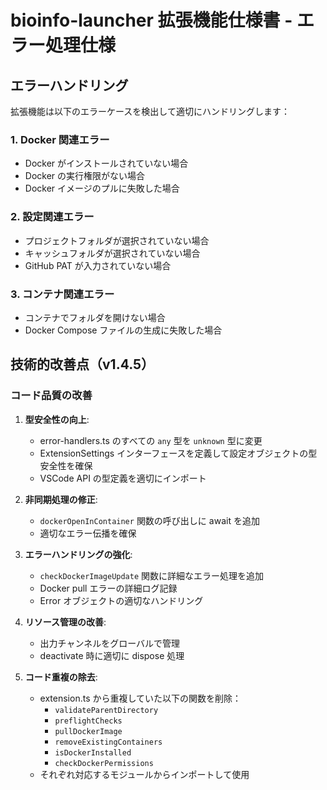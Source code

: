 # bioinfo-launcher 拡張機能仕様書 - エラー処理仕様

## エラーハンドリング

拡張機能は以下のエラーケースを検出して適切にハンドリングします：

### 1. Docker 関連エラー

- Docker がインストールされていない場合
- Docker の実行権限がない場合
- Docker イメージのプルに失敗した場合

### 2. 設定関連エラー

- プロジェクトフォルダが選択されていない場合
- キャッシュフォルダが選択されていない場合
- GitHub PAT が入力されていない場合

### 3. コンテナ関連エラー

- コンテナでフォルダを開けない場合
- Docker Compose ファイルの生成に失敗した場合

## 技術的改善点（v1.4.5）

### コード品質の改善

1. **型安全性の向上**:
   - error-handlers.ts のすべての `any` 型を `unknown` 型に変更
   - ExtensionSettings インターフェースを定義して設定オブジェクトの型安全性を確保
   - VSCode API の型定義を適切にインポート

2. **非同期処理の修正**:
   - `dockerOpenInContainer` 関数の呼び出しに await を追加
   - 適切なエラー伝播を確保

3. **エラーハンドリングの強化**:
   - `checkDockerImageUpdate` 関数に詳細なエラー処理を追加
   - Docker pull エラーの詳細ログ記録
   - Error オブジェクトの適切なハンドリング

4. **リソース管理の改善**:
   - 出力チャンネルをグローバルで管理
   - deactivate 時に適切に dispose 処理

5. **コード重複の除去**:
   - extension.ts から重複していた以下の関数を削除：
     - `validateParentDirectory`
     - `preflightChecks`
     - `pullDockerImage`
     - `removeExistingContainers`
     - `isDockerInstalled`
     - `checkDockerPermissions`
   - それぞれ対応するモジュールからインポートして使用